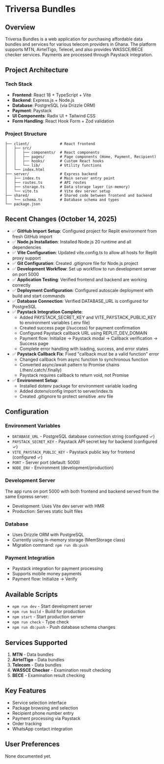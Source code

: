 # Triversa Bundles

## Overview
Triversa Bundles is a web application for purchasing affordable data bundles and services for various telecom providers in Ghana. The platform supports MTN, AirtelTigo, Telecel, and also provides WASSCE/BECE checker services. Payments are processed through Paystack integration.

## Project Architecture

### Tech Stack
- **Frontend**: React 18 + TypeScript + Vite
- **Backend**: Express.js + Node.js
- **Database**: PostgreSQL (via Drizzle ORM)
- **Payment**: Paystack
- **UI Components**: Radix UI + Tailwind CSS
- **Form Handling**: React Hook Form + Zod validation

### Project Structure
```
├── client/              # React frontend
│   ├── src/
│   │   ├── components/  # React components
│   │   ├── pages/       # Page components (Home, Payment, Recipient)
│   │   ├── hooks/       # Custom React hooks
│   │   └── lib/         # Utility functions
│   └── index.html
├── server/              # Express backend
│   ├── index.ts         # Main server entry point
│   ├── routes.ts        # API routes
│   ├── storage.ts       # Data storage layer (in-memory)
│   └── vite.ts          # Vite dev server setup
├── shared/              # Shared code between frontend and backend
│   └── schema.ts        # Database schema and types
└── package.json
```

## Recent Changes (October 14, 2025)
- ✅ **GitHub Import Setup**: Configured project for Replit environment from fresh GitHub import
- ✅ **Node.js Installation**: Installed Node.js 20 runtime and all dependencies
- ✅ **Vite Configuration**: Updated vite.config.ts to allow all hosts for Replit proxy support
- ✅ **Git Configuration**: Created .gitignore file for Node.js project
- ✅ **Development Workflow**: Set up workflow to run development server on port 5000
- ✅ **Application Testing**: Verified frontend and backend are working correctly
- ✅ **Deployment Configuration**: Configured autoscale deployment with build and start commands
- ✅ **Database Connection**: Verified DATABASE_URL is configured for PostgreSQL
- ✅ **Paystack Integration Complete**: 
  - Added PAYSTACK_SECRET_KEY and VITE_PAYSTACK_PUBLIC_KEY to environment variables (.env file)
  - Created success page (/success) for payment confirmation
  - Configured Paystack callback URL using REPLIT_DEV_DOMAIN
  - Payment flow: Initialize → Paystack modal → Callback verification → Success page
  - Complete error handling with loading, success, and error states
- ✅ **Paystack Callback Fix**: Fixed "callback must be a valid function" error
  - Changed callback from async function to synchronous function
  - Converted async/await pattern to Promise chains (.then/.catch/.finally)
  - Paystack requires callback to return void, not Promise
- ✅ **Environment Setup**: 
  - Installed dotenv package for environment variable loading
  - Added dotenv/config import to server/index.ts
  - Created .gitignore to protect sensitive .env file

## Configuration

### Environment Variables
- `DATABASE_URL` - PostgreSQL database connection string (configured ✓)
- `PAYSTACK_SECRET_KEY` - Paystack API secret key for backend (configured ✓)
- `VITE_PAYSTACK_PUBLIC_KEY` - Paystack public key for frontend (configured ✓)
- `PORT` - Server port (default: 5000)
- `NODE_ENV` - Environment (development/production)

### Development Server
The app runs on port 5000 with both frontend and backend served from the same Express server:
- Development: Uses Vite dev server with HMR
- Production: Serves static built files

### Database
- Uses Drizzle ORM with PostgreSQL
- Currently using in-memory storage (MemStorage class)
- Migration command: `npm run db:push`

### Payment Integration
- Paystack integration for payment processing
- Supports mobile money payments
- Payment flow: Initialize → Verify

## Available Scripts
- `npm run dev` - Start development server
- `npm run build` - Build for production
- `npm start` - Start production server
- `npm run check` - Type check
- `npm run db:push` - Push database schema changes

## Services Supported
1. **MTN** - Data bundles
2. **AirtelTigo** - Data bundles
3. **Telecom** - Data bundles
4. **WASSCE Checker** - Examination result checking
5. **BECE** - Examination result checking

## Key Features
- Service selection interface
- Package browsing and selection
- Recipient phone number entry
- Payment processing via Paystack
- Order tracking
- WhatsApp contact integration

## User Preferences
None documented yet.

